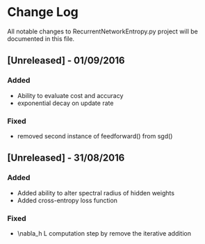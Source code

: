 # Change Log
All notable changes to RecurrentNetworkEntropy.py project will be documented in this file.

## [Unreleased] - 01/09/2016
### Added
- Ability to evaluate cost and accuracy
- exponential decay on update rate

### Fixed
- removed second instance of feedforward() from sgd()


## [Unreleased] - 31/08/2016
### Added
- Added ability to alter spectral radius of hidden weights
- Added cross-entropy loss function

### Fixed
- \nabla_h L computation step by remove the iterative addition 
